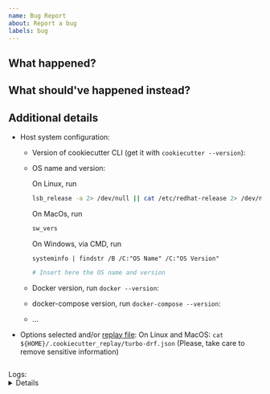 ```yaml
---
name: Bug Report
about: Report a bug
labels: bug
---
```


## What happened?

## What should've happened instead?

## Additional details

<!-- To assist you best, please include commands that you've run, options you've selected and any relevant logs -->

- Host system configuration:
  - Version of cookiecutter CLI (get it with `cookiecutter --version`):
  - OS name and version:

    On Linux, run

    ```bash
    lsb_release -a 2> /dev/null || cat /etc/redhat-release 2> /dev/null || cat /etc/*-release 2> /dev/null || cat /etc/issue 2> /dev/null
    ```

    On MacOs, run
    ```bash
    sw_vers
    ```

    On Windows, via CMD, run
    ```
    systeminfo | findstr /B /C:"OS Name" /C:"OS Version"
    ```

    ```bash
    # Insert here the OS name and version

    ```

  - Docker version, run `docker --version`:
  - docker-compose version, run `docker-compose --version`:
  - ...

- Options selected and/or [replay file](https://cookiecutter.readthedocs.io/en/latest/advanced/replay.html):
  On Linux and MacOS: `cat ${HOME}/.cookiecutter_replay/turbo-drf.json`
  (Please, take care to remove sensitive information)

```json

```

<summary>
Logs:
<details>
<pre>
$ cookiecutter gh:turbomarko/turbo-drf
project_name [Project Name]: ...
</pre>
</details>
</summary>
